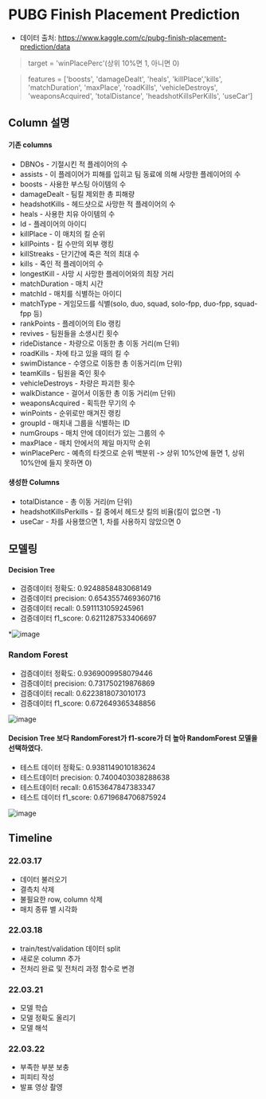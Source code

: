 PUBG Finish Placement Prediction
=============
* 데이터 출처: https://www.kaggle.com/c/pubg-finish-placement-prediction/data

> target = 'winPlacePerc'(상위 10%면 1, 아니면 0)

> features = ['boosts', 'damageDealt', 'heals', 'killPlace','kills', 'matchDuration', 'maxPlace', 'roadKills', 'vehicleDestroys', 'weaponsAcquired', 'totalDistance', 'headshotKillsPerKills', 'useCar']

Column 설명
-------------
#### 기존 columns
* DBNOs - 기절시킨 적 플레이어의 수
* assists - 이 플레이어가 피해를 입히고 팀 동료에 의해 사망한 플레이어의 수
* boosts - 사용한 부스팅 아이템의 수
* damageDealt - 팀킬 제외한 총 피해량
* headshotKills - 헤드샷으로 사망한 적 플레이어의 수
* heals - 사용한 치유 아이템의 수
* Id - 플레이어의 아이디
* killPlace - 이 매치의 킬 순위
* killPoints - 킬 수만의 외부 랭킹
* killStreaks - 단기간에 죽은 적의 최대 수
* kills - 죽인 적 플레이어의 수
* longestKill - 사망 시 사망한 플레이어와의 최장 거리
* matchDuration - 매치 시간
* matchId - 매치를 식별하는 아이디
* matchType - 게임모드를 식별(solo, duo, squad, solo-fpp, duo-fpp, squad-fpp 등)
* rankPoints - 플레이어의 Elo 랭킹
* revives - 팀원들을 소생시킨 횟수
* rideDistance - 차량으로 이동한 총 이동 거리(m 단위)
* roadKills - 차에 타고 있을 때의 킬 수
* swimDistance - 수영으로 이동한 총 이동거리(m 단위)
* teamKills - 팀원을 죽인 횟수
* vehicleDestroys - 차량은 파괴한 횟수
* walkDistance - 걸어서 이동한 총 이동 거리(m 단위)
* weaponsAcquired - 획득한 무기의 수
* winPoints - 순위로만 매겨진 랭킹
* groupId - 매치내 그룹을 식별하는 ID
* numGroups - 매치 안에 데이터가 있는 그룹의 수
* maxPlace - 매치 안에서의 제일 마지막 순위
* winPlacePerc - 예측의 타겟으로 순위 백분위 -> 상위 10%안에 들면 1, 상위 10%안에 들지 못하면 0)

#### 생성한 Columns
* totalDistance - 총 이동 거리(m 단위)
* headshotKillsPerkills - 킬 중에서 헤드샷 킬의 비율(킬이 없으면 -1)
* useCar - 차를 사용했으면 1, 차를 사용하지 않았으면 0

모델링
-------------
#### Decision Tree
* 검증데이터 정확도: 0.9248858483068149
* 검증데이터 precision:  0.6543557469360716
* 검증데이터 recall:  0.5911131059245961
* 검증데이터 f1_score: 0.6211287533406697

*![image](https://user-images.githubusercontent.com/64140376/188830725-f9b9b6e5-1288-4d94-b2f9-6acb50194977.png)

### Random Forest
* 검증데이터 정확도: 0.9369009958079446
* 검증데이터 precision:  0.731750219876869
* 검증데이터 recall:  0.6223818073010173
* 검증데이터 f1_score: 0.672649365348856

![image](https://user-images.githubusercontent.com/64140376/188830989-fd570db0-6ed9-4596-9d09-b6955718013e.png)

#### Decision Tree 보다 RandomForest가 f1-score가 더 높아 RandomForest 모델을 선택하였다.
* 테스트 데이터 정확도: 0.9381149010183624
* 테스트데이터 precision:  0.7400403038288638
* 테스트데이터 recall:  0.6153647847383347
* 테스트 데이터 f1_score: 0.6719684706875924

![image](https://user-images.githubusercontent.com/64140376/188831550-f5505bd9-65d1-41a9-b88c-c1fc12a5996d.png)



Timeline
-------------
### 22.03.17
* 데이터 불러오기
* 결측치 삭제
* 불필요한 row, column 삭제
* 매치 종류 별 시각화

### 22.03.18
* train/test/validation 데이터 split
* 새로운 column 추가
* 전처리 완료 및 전처리 과정 함수로 변경

### 22.03.21
* 모델 학습
* 모델 정확도 올리기
* 모델 해석

### 22.03.22
* 부족한 부분 보충
* 피피티 작성
* 발표 영상 촬영
